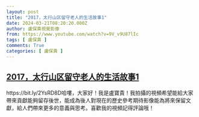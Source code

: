 ```yaml
---
layout: post
title: "2017，太行山区留守老人的生活故事1"
date: 2024-03-21T08:20:20.000Z
author: 盧保貴視覺影像
from: https://www.youtube.com/watch?v=9V_v9U87lIc
tags: [ 盧保貴 ]
comments: True
categories: [ 盧保貴 ]
---
```

<!--1711009220000-->
[2017，太行山区留守老人的生活故事1](https://www.youtube.com/watch?v=9V_v9U87lIc)
------

<div>
https://bit.ly/2YsRD8D哈嘍，大家好！我是盧寶貴！我拍攝的視頻希望能給大家帶來貢獻能夠留存後世，能成為後人對現在的歷史參考期待影像能為將來保留文獻，給人們帶來更多的意義與思考。喜歡我的視頻記得評論哦！
</div>
